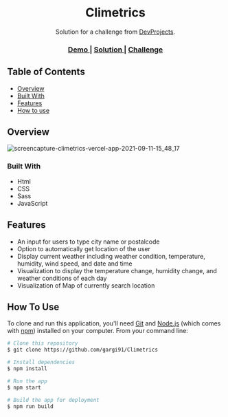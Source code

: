<!-- Please update value in the {}  -->

<h1 align="center">Climetrics</h1>

<div align="center">
   Solution for a challenge from  <a href="https://www.codementor.io/" target="_blank">DevProjects</a>.
</div>

<div align="center">
  <h3>
    <a href="https://gargi91.github.io/Todo-App-React/">
      Demo
    </a>
    <span> | </span>
    <a href="http://gargi91.github.io/Climetrics">
      Solution
    </a>
    <span> | </span>
    <a href="https://www.codementor.io/projects/web/weather-forecast-website-atx32lz7zb">
      Challenge
    </a>
  </h3>
</div>

<!-- TABLE OF CONTENTS -->

## Table of Contents

- [Overview](#overview)
- [Built With](#built-with)
- [Features](#features)
- [How to use](#how-to-use)

<!-- OVERVIEW -->

## Overview

![screencapture-climetrics-vercel-app-2021-09-11-15_48_17](https://user-images.githubusercontent.com/64425886/132944569-b99e0440-399d-41de-bc2e-c82c0e137032.png)

### Built With

<!-- This section should list any major frameworks that you built your project using. Here are a few examples.-->

- Html
- CSS
- Sass
- JavaScript

## Features

<!-- List the features of your application or follow the template. Don't share the figma file here :) -->

- An input for users to type city name or postalcode
- Option to automatically get location of the user 
- Display current weather including weather condition, temperature, humidity, wind speed, and date and time
- Visualization to display the temperature change, humidity change, and weather conditions of each day
- Visualization of Map of currently search location

## How To Use

<!-- Example: -->

To clone and run this application, you'll need [Git](https://git-scm.com) and [Node.js](https://nodejs.org/en/download/) (which comes with [npm](http://npmjs.com)) installed on your computer. From your command line:

```bash
# Clone this repository
$ git clone https://github.com/gargi91/Climetrics

# Install dependencies
$ npm install

# Run the app
$ npm start

# Build the app for deployment
$ npm run build 
```
